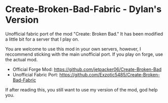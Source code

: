 # Create-Broken-Bad-Fabric - Dylan's Version
Unofficial fabric port of the mod "Create: Broken Bad." It has been modified a little bit for a server that I play on.

You are welcome to use this mod in your own servers, however, I reccommend sticking with the main unofficial port. If you play on forge, use the actual mod.

- Official Forge Mod: https://github.com/jetpacker06/Create-Broken-Bad
- Unofficial Fabric Port: https://github.com/Exzotic5485/Create-Broken-Bad-Fabric

If after reading this, you still want to use my version of the mod, god help you.
